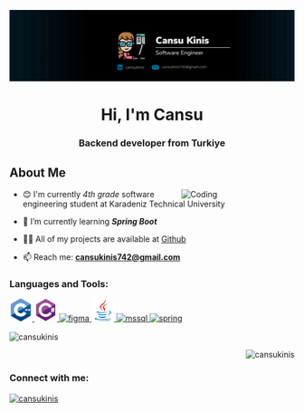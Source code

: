 ![Deneme](https://github.com/cansukinis/cansukinis/blob/main/banner.png)
<h1 align="center">Hi, I'm Cansu</h1> <img align="right" width="30" src="">
<h3 align="center">Backend developer from Turkiye</h3>

## About Me
<img align="right" alt="Coding" width="200" src="https://cdna.artstation.com/p/assets/images/images/042/631/286/original/bryan-rodriguez-belchibia-1-rightspeed.gif?1635037562">

- 😊 I'm currently _4th grade_ software engineering student at Karadeniz Technical University

- 🌱 I’m currently learning **_Spring Boot_**

- 👨‍💻 All of my projects are available at [Github](https://github.com/cansukinis)

- 📫 Reach me: **cansukinis742@gmail.com**


</p>

<h3 align="left">Languages and Tools:</h3>
<p align="left"> <a href="https://www.w3schools.com/cpp/" target="_blank" rel="noreferrer"> <img src="https://raw.githubusercontent.com/devicons/devicon/master/icons/cplusplus/cplusplus-original.svg" alt="cplusplus" width="40" height="40"/> </a> <a href="https://www.w3schools.com/cs/" target="_blank" rel="noreferrer"> <img src="https://raw.githubusercontent.com/devicons/devicon/master/icons/csharp/csharp-original.svg" alt="csharp" width="40" height="40"/> </a> <a href="https://www.figma.com/" target="_blank" rel="noreferrer"> <img src="https://www.vectorlogo.zone/logos/figma/figma-icon.svg" alt="figma" width="40" height="40"/> </a> <a href="https://www.java.com" target="_blank" rel="noreferrer"> <img src="https://raw.githubusercontent.com/devicons/devicon/master/icons/java/java-original.svg" alt="java" width="40" height="40"/> </a> <a href="https://www.microsoft.com/en-us/sql-server" target="_blank" rel="noreferrer"> <img src="https://www.svgrepo.com/show/303229/microsoft-sql-server-logo.svg" alt="mssql" width="40" height="40"/> </a> <a href="https://spring.io/" target="_blank" rel="noreferrer"> <img src="https://www.vectorlogo.zone/logos/springio/springio-icon.svg" alt="spring" width="40" height="40"/> </a> </p>

<p><img align="center" src="https://github-readme-stats.vercel.app/api/top-langs?username=cansukinis&show_icons=true&locale=en&layout=compact" alt="cansukinis" /></p>

<p align="right"> <img src="https://komarev.com/ghpvc/?username=cansukinis&label=Profile%20views&color=0e75b6&style=flat" alt="cansukinis" /> </p>

<h3 align="left">Connect with me:</h3>
<p align="left">
<a href="https://linkedin.com/in/cansukinis" target="blank"><img align="center" src="https://camo.githubusercontent.com/93ca47e21e17f622a41d26d599e008e4c30b8a322186f18019bc43d54f57b0c9/68747470733a2f2f696d672e736869656c64732e696f2f62616467652f2d4c696e6b6564496e2d3065373661383f7374796c653d666c61742d737175617265266c6f676f3d4c696e6b6564696e266c6f676f436f6c6f723d7768697465" alt="cansukinis" height="30" width="60" /></a>

